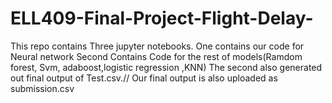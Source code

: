# ELL409-Final-Project-Flight-Delay-
This repo contains Three jupyter notebooks. One contains our code for Neural network
Second Contains Code for the rest of models(Ramdom forest, Svm, adaboost,logistic regression ,KNN)
The second also generated out final output of Test.csv.//
Our final output is also uploaded as submission.csv
